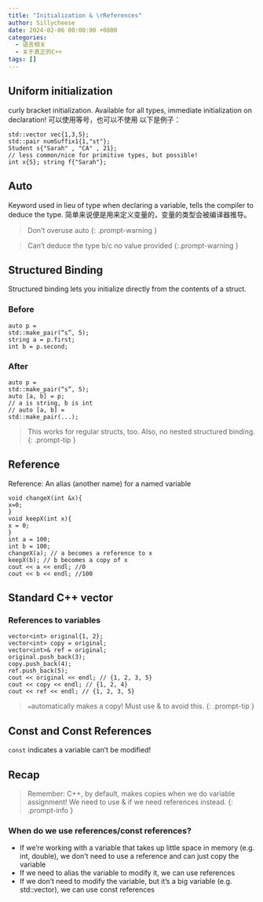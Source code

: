 ```yaml
---
title: "Initialization & \rReferences"
author: Sillycheese
date: 2024-02-06 00:00:00 +0800
categories:
  - 语言相关
  - 关于真正的C++
tags: []
---
```

## Uniform initialization
curly bracket initialization. Available for all types, immediate initialization on declaration!
可以使用等号，也可以不使用
以下是例子：
```
std::vector vec{1,3,5}; 
std::pair numSuffix1{1,"st"};
Student s{"Sarah" , "CA" , 21};
// less common/nice for primitive types, but possible! 
int x{5}; string f{"Sarah"};
```
## Auto
Keyword used in  lieu of type when  declaring a variable, tells  the compiler to deduce  the type.
简单来说便是用来定义变量的，变量的类型会被编译器推导。
> Don’t overuse auto
{: .prompt-warning }

> Can’t deduce the type b/c no value provided
{:.prompt-warning }
## Structured Binding  
Structured binding lets you initialize directly from the contents of a struct.
### Before
```
auto p =  
std::make_pair(“s”, 5);  
string a = p.first;  
int b = p.second;
```
### After
```
auto p =  
std::make_pair(“s”, 5);  
auto [a, b] = p;  
// a is string, b is int  
// auto [a, b] =  
std::make_pair(...);
```

>This works for regular structs, too. Also, no nested structured binding.
{: .prompt-tip }
## Reference
Reference: An alias (another name) for a named variable
```
void changeX(int &x){
x=0;
}
void keepX(int x){
x = 0;
}  
int a = 100;
int b = 100;  
changeX(a); // a becomes a reference to x
keepX(b); // b becomes a copy of x  
cout << a << endl; //0
cout << b << endl; //100
```
## Standard C++ vector
### References to variables
```
vector<int> original{1, 2};  
vector<int> copy = original;  
vector<int>& ref = original;
original.push_back(3);  
copy.push_back(4);  
ref.push_back(5);
cout << original << endl; // {1, 2, 3, 5}  
cout << copy << endl; // {1, 2, 4}  
cout << ref << endl; // {1, 2, 3, 5}  
```

> `=`automatically makes a copy! Must use & to avoid this.
{: .prompt-tip }
## Const and Const References
`const` indicates a variable can’t be modified!
## Recap

> Remember: C++, by default, makes copies when we do variable assignment! We
need to use & if we need references instead. 
{: .prompt-info }
### When do we use references/const references?
- If we’re working with a variable that takes up little space in memory (e.g. int, double), we don’t need to use a reference and can just copy the variable
- If we need to alias the variable to modify it, we can  use references
- If we don’t need to modify the variable, but it’s a big  variable (e.g. std::vector), we can use const references
